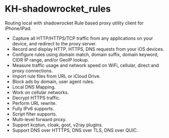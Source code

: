 # KH-shadowrocket_rules
Routing local with shadowrocket
Rule based proxy utility client for iPhone/iPad.
- Capture all HTTP/HTTPS/TCP traffic from any applications on your device, and redirect to the proxy server.
- Record and display HTTP, HTTPS, DNS requests from your iOS devices.
- Configure rules using domain match, domain suffix, domain keyword, CIDR IP range, and/or GeoIP lookup.
- Measure traffic usage and network speed on WiFi, cellular, direct and proxy connections.
- Import rule files from URL or iCloud Drive.
- Block ads by domain, user agent rules.
- Local DNS Mapping.
- Work on cellular networks.
- Decrypt HTTPS traffic.
- Perform URL rewrite.
- Fully IPv6 supports.
- Script filter supports.
- Multi-level forward proxy.
- Support kcptun, cloak, gost, v2ray plugins.
- Support DNS over HTTTPS, DNS over TLS, DNS over QUIC.
